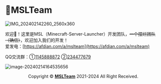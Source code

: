 # 🌹MSLTeam

![IMG_202402142260_2560x360](https://raw.githubusercontent.com/msldevs/.github/main/profile/assets/IMG_202402142260_2560x360.png)

欢迎👋！这里是MSL（Minecraft-Server-Launcher）开发团队，~~一个摆烂团队（确信）~~，欢迎加入我们的开发！  
爱发电：[https://afdian.com/a/mslteam](https://afdian.com/a/mslteam)

QQ交流群：①[1145888872](https://qm.qq.com/q/MkCYJKKiGY) ②[234477679](https://qm.qq.com/q/lZ9qA5ykDY)

![image-20240214164535656](https://raw.githubusercontent.com/msldevs/.github/main/profile/assets/image-20240214164535656.png)

<div style="text-align:center;"> Copyright © <strong><a href="https://github.com/MSLTeam/">MSLTeam</a></strong> 2021-2024 All Right Received.</div>
